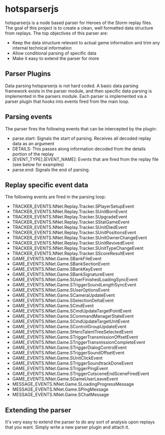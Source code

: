 # hotsparserjs
hotsparserjs is a node based parser for Heroes of the Storm replay files.
The goal of this project is to create a clean, well formatted data structure from replays.
The top objectives of this parser are:
- Keep the data structure relevant to actual game information and trim any internal technical information
- Allow conditional parsing of specific data
- Make it easy to extend the parser for more


## Parser Plugins
Data parsing hotsparserjs is not hard coded. A basic data parsing framework
exists in the parser module, and then specific data parsing is implemented in the
parsers module. Each parser is implemented via a parser plugin that hooks into events
fired from the main loop.

## Parsing events
The parser fires the following events that can be intercepted by the plugin:
- parse.start: Signals the start of parsing. Receives all decoded replay data as an argument
- DETAILS: This passes along information decoded from the details portion of the replay
- [EVENT_TYPE].[EVENT_NAME]: Events that are fired from the replay file (see below for examples)
- parse.end: Signals the end of parsing.


## Replay specific event data
The following events are fired in the parsing loop:
 - TRACKER_EVENTS.NNet.Replay.Tracker.SPlayerSetupEvent
 - TRACKER_EVENTS.NNet.Replay.Tracker.SUnitBornEvent
 - TRACKER_EVENTS.NNet.Replay.Tracker.SUpgradeEvent
 - TRACKER_EVENTS.NNet.Replay.Tracker.SStatGameEvent
 - TRACKER_EVENTS.NNet.Replay.Tracker.SUnitDiedEvent
 - TRACKER_EVENTS.NNet.Replay.Tracker.SUnitPositionsEvent
 - TRACKER_EVENTS.NNet.Replay.Tracker.SUnitOwnerChangeEvent
 - TRACKER_EVENTS.NNet.Replay.Tracker.SUnitRevivedEvent
 - TRACKER_EVENTS.NNet.Replay.Tracker.SUnitTypeChangeEvent
 - TRACKER_EVENTS.NNet.Replay.Tracker.SScoreResultEvent
 - GAME_EVENTS.NNet.Game.SBankFileEvent
 - GAME_EVENTS.NNet.Game.SBankSectionEvent
 - GAME_EVENTS.NNet.Game.SBankKeyEvent
 - GAME_EVENTS.NNet.Game.SBankSignatureEvent
 - GAME_EVENTS.NNet.Game.SUserFinishedLoadingSyncEvent
 - GAME_EVENTS.NNet.Game.STriggerSoundLengthSyncEvent
 - GAME_EVENTS.NNet.Game.SUserOptionsEvent
 - GAME_EVENTS.NNet.Game.SCameraUpdateEvent
 - GAME_EVENTS.NNet.Game.SSelectionDeltaEvent
 - GAME_EVENTS.NNet.Game.SCmdEvent
 - GAME_EVENTS.NNet.Game.SCmdUpdateTargetPointEvent
 - GAME_EVENTS.NNet.Game.SCommandManagerStateEvent
 - GAME_EVENTS.NNet.Game.SCmdUpdateTargetUnitEvent
 - GAME_EVENTS.NNet.Game.SControlGroupUpdateEvent
 - GAME_EVENTS.NNet.Game.SHeroTalentTreeSelectedEvent
 - GAME_EVENTS.NNet.Game.STriggerTransmissionOffsetEvent
 - GAME_EVENTS.NNet.Game.STriggerTransmissionCompleteEvent
 - GAME_EVENTS.NNet.Game.STriggerDialogControlEvent
 - GAME_EVENTS.NNet.Game.STriggerSoundOffsetEvent
 - GAME_EVENTS.NNet.Game.SUnitClickEvent
 - GAME_EVENTS.NNet.Game.STriggerSoundtrackDoneEvent
 - GAME_EVENTS.NNet.Game.STriggerPingEvent
 - GAME_EVENTS.NNet.Game.STriggerCutsceneEndSceneFiredEvent
 - GAME_EVENTS.NNet.Game.SGameUserLeaveEvent
 - MESSAGE_EVENTS.NNet.Game.SLoadingProgressMessage
 - MESSAGE_EVENTS.NNet.Game.SPingMessage
 - MESSAGE_EVENTS.NNet.Game.SChatMessage

## Extending the parser
It's very easy to extend the parser to do any sort of analysis upon replays that you
want. Simply write a new parser plugin and attach it.

